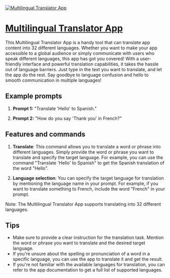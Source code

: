 [![Multilingual Translator App](https://files.oaiusercontent.com/file-MxfRCNd7D4wOxwMwyGGKuf4U?se=2123-10-18T10%3A18%3A07Z&sp=r&sv=2021-08-06&sr=b&rscc=max-age%3D31536000%2C%20immutable&rscd=attachment%3B%20filename%3DDALL%25C2%25B7E%25202023-11-11%252019.16.36%2520-%2520Design%2520an%2520icon%2520for%2520a%2520Multilingual%2520App%2520Translator%2520chatbot%2520featuring%2520a%2520modern%2520and%2520sleek%2520style%2520Include%2520a%2520chat%2520bubble%2520to%2520represent%2520communication%2520Within%2520the%2520chat%2520bubble%2520integrate%2520the%2520flags%2520of%2520the%2520United%2520States%2520Unite.png&sig=fT9a3HuvLk8co3GdGuJewo99Wm0leAg5lc3g/WzPBlg%3D)](https://chat.openai.com/g/g-1WzM9wB4N-multilingual-translator-app)

# [Multilingual Translator App](https://chat.openai.com/g/g-1WzM9wB4N-multilingual-translator-app)

This Multilingual Translator App is a handy tool that can translate app content into 32 different languages. Whether you want to make your app accessible to a global audience or simply communicate with users who speak different languages, this app has got you covered! With a user-friendly interface and powerful translation capabilities, it takes the hassle out of language barriers. Just type in the text you want to translate, and let the app do the rest. Say goodbye to language confusion and hello to smooth communication in multiple languages!

## Example prompts

1. **Prompt 1:** "Translate 'Hello' to Spanish."

2. **Prompt 2:** "How do you say 'Thank you' in French?"

## Features and commands

1. **Translate**: This command allows you to translate a word or phrase into different languages. Simply provide the word or phrase you want to translate and specify the target language. For example, you can use the command "Translate 'Hello' to Spanish" to get the Spanish translation of the word "Hello".

2. **Language selection**: You can specify the target language for translation by mentioning the language name in your prompt. For example, if you want to translate something to French, include the word "French" in your prompt.

Note: The Multilingual Translator App supports translating into 32 different languages.

## Tips

- Make sure to provide a clear instruction for the translation task. Mention the word or phrase you want to translate and the desired target language.
- If you're unsure about the spelling or pronunciation of a word in a specific language, you can use the app to translate it and get the result.
- If you're not familiar with the available languages for translation, you can refer to the app documentation to get a full list of supported languages.